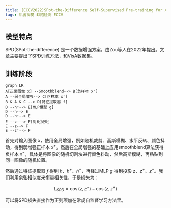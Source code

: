 ```yaml
---
title: (ECCV2022)SPot-the-Difference Self-Supervised Pre-training for Anomaly Detection and Segmentation
tags: 机器视觉 缺陷检测 ECCV
---
```


## 模型特点
SPD(SPot-the-difference) 是一个数据增强方案，由Zou等人在2022年提出。文章主要提出了SPD训练方法，和VisA数据集。

## 训练阶段

```mermaid
graph LR
A[正常图像 x] --Smoothblend--> B[负样本 x⁻] 
A --弱全局增强--> C[正样本 x⁺] 
B & A & C --> D[特征提取器 f]
D --h⁻--> E[MLP模型 g]
D --h--> E
D --h⁺--> E
E --z⁻--> F[对比损失]
E --z--> F
E --z⁺--> F
```

首先对输入图像 $x$，使用全局增强，例如随机裁剪、高斯模糊、水平反转、颜色抖动，得到弱增强正样本 $x^+$。然后在全局增强的基础上应用smoothblend算法获得负样本 $x^-$，具体是将图像的随机切割块进行颜色抖动，然后高斯模糊，再粘贴到同一图像的随机位置。

然后通过特征提取器 $f$ 得到 $h$、$h^+$、$h^-$，再经过MLP $g$ 得到投影 $z$、$z^+$、$z^-$。我们利用余弦相似度来衡量相关性，于是损失为：

$$
L_{SPD} = \cos(z,z^-) - \cos(z,z^+)
$$

可以将SPD损失直接作为正则项加在常规自监督学习方法里。
